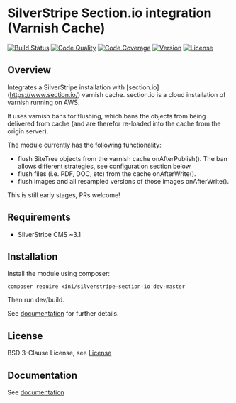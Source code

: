 # SilverStripe Section.io integration (Varnish Cache)

[![Build Status](http://img.shields.io/travis/xini/silverstripe-section-io.svg?style=flat-square)](https://travis-ci.org/xini/silverstripe-section-io)
[![Code Quality](http://img.shields.io/scrutinizer/g/xini/silverstripe-section-io.svg?style=flat-square)](https://scrutinizer-ci.com/g/xini/silverstripe-section-io)
[![Code Coverage](http://img.shields.io/scrutinizer/coverage/g/xini/silverstripe-section-io.svg?style=flat-square)](https://scrutinizer-ci.com/g/xini/silverstripe-section-io)
[![Version](http://img.shields.io/packagist/v/xini/silverstripe-section-io.svg?style=flat-square)](https://packagist.org/packages/xini/silverstripe-section-io)
[![License](http://img.shields.io/packagist/l/xini/silverstripe-section-io.svg?style=flat-square)](license.md)

## Overview

Integrates a SilverStripe installation with [section.io] (https://www.section.io/) varnish cache. section.io is a cloud installation of varnish running on AWS.

It uses varnish bans for flushing, which bans the objects from being delivered from cache (and are therefor re-loaded into the cache from the origin server). 

The module currently has the following functionality:
* flush SiteTree objects from the varnish cache onAfterPublish(). The ban allows different strategies, see configuration section below.
* flush files (i.e. PDF, DOC, etc) from the cache onAfterWrite(). 
* flush images and all resampled versions of those images onAfterWrite(). 

This is still early stages, PRs welcome!  

## Requirements

* SilverStripe CMS ~3.1

## Installation

Install the module using composer:
```
composer require xini/silverstripe-section-io dev-master
```

Then run dev/build.

See [documentation](docs/en/index.md) for further details.

## License

BSD 3-Clause License, see [License](license.md)

## Documentation

See [documentation](docs/en/index.md)

